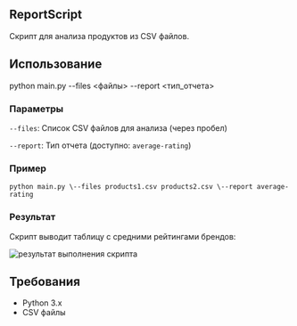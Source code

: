 ReportScript
-------------

Скрипт для анализа продуктов из CSV файлов.


Использование
-------------

python main.py \--files <файлы\> \--report <тип\_отчета\>


### Параметры

`--files`: Список CSV файлов для анализа (через пробел)

`--report`: Тип отчета (доступно: `average-rating`)

### Пример

`python main.py \--files products1.csv products2.csv \--report average-rating`

### Результат

Скрипт выводит таблицу с средними рейтингами брендов:

![результат выполнения скрипта](https://github.com/user-attachments/assets/a16cecf0-a05d-41d9-8b2c-f3d96bfefea8)



Требования
----------

*   Python 3.x
*   CSV файлы
